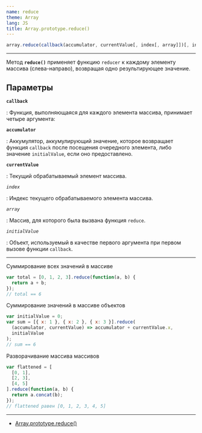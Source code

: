 ```yaml
---
name: reduce
theme: Array
lang: JS
title: Array.prototype.reduce()
---
```


```js
array.reduce(callback(accumulator, currentValue[, index[, array]])[, initialValue])
```

---

Метод **`reduce()`** применяет функцию `reducer` к каждому элементу массива (слева-направо), возвращая одно результирующее значение.

## Параметры

**`callback`**

: Функция, выполняющаяся для каждого элемента массива, принимает четыре аргумента:

**`accumulator`**

: Аккумулятор, аккумулирующий значение, которое возвращает функция `callback` после посещения очередного элемента, либо значение `initialValue`, если оно предоставлено.

**`currentValue`**

: Текущий обрабатываемый элемент массива.

_`index`_

: Индекс текущего обрабатываемого элемента массива.

_`array`_

: Массив, для которого была вызвана функция `reduce`.

_`initialValue`_

: Объект, используемый в качестве первого аргумента при первом вызове функции `callback`.

---

Суммирование всех значений в массиве

```js
var total = [0, 1, 2, 3].reduce(function(a, b) {
  return a + b;
});
// total == 6
```

Суммирование значений в массиве объектов

```js
var initialValue = 0;
var sum = [{ x: 1 }, { x: 2 }, { x: 3 }].reduce(
  (accumulator, currentValue) => accumulator + currentValue.x,
  initialValue
);
// sum == 6
```

Разворачивание массива массивов

```js
var flattened = [
  [0, 1],
  [2, 3],
  [4, 5]
].reduce(function(a, b) {
  return a.concat(b);
});
// flattened равен [0, 1, 2, 3, 4, 5]
```

---

- [Array.prototype.reduce()](https://developer.mozilla.org/ru/docs/Web/JavaScript/Reference/Global_Objects/Array/Reduce)
